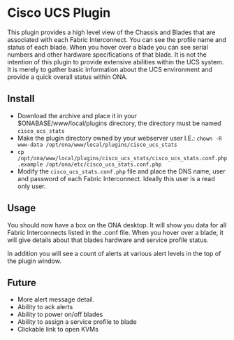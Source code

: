 # Cisco UCS Plugin

This plugin provides a high level view of the Chassis and Blades that are associated with each Fabric Interconnect.
You can see the profile name and status of each blade.  When you hover over a blade you can see serial numbers
and other hardware specifications of that blade.  It is not the intention of this plugin to provide extensive abilities within the UCS system.
It is merely to gather basic information about the UCS environment and provide a quick overall status within ONA.

## Install

  * Download the archive and place it in your $ONABASE/www/local/plugins directory, the directory must be named `cisco_ucs_stats`
  * Make the plugin directory owned by your webserver user I.E.: `chown -R www-data /opt/ona/www/local/plugins/cisco_ucs_stats`
  * `cp /opt/ona/www/local/plugins/cisco_ucs_stats/cisco_ucs_stats.conf.php.example /opt/ona/etc/cisco_ucs_stats.conf.php`
  * Modify the `cisco_ucs_stats.conf.php` file and place the DNS name, user and password of each Fabric Interconnect.  Ideally this user is a read only user.

## Usage

You should now have a box on the ONA desktop.  It will show you data for all Fabric Interconnects listed in the .conf file.  When you hover over a blade, it will give details about that blades hardware and service profile status.

In addition you will see a count of alerts at various alert levels in the top of the plugin window.

## Future

  * More alert message detail.
  * Ability to ack alerts
  * Ability to power on/off blades
  * Ability to assign a service profile to blade
  * Clickable link to open KVMs
